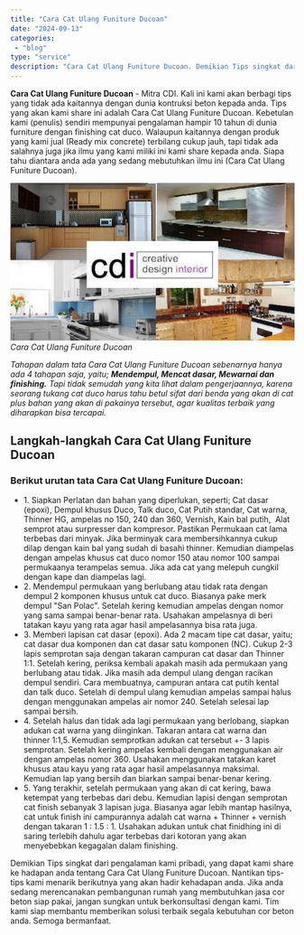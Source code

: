 ```yaml
---
title: "Cara Cat Ulang Funiture Ducoan"
date: "2024-09-13"
categories:
 - "blog"
type: "service"
description: "Cara Cat Ulang Funiture Ducoan. Demikian Tips singkat dari pengalaman kami pribadi, yang dapat kami share ke hadapan anda tentang Cara Cat Ulang Funiture Duc..."
---
```


**Cara Cat Ulang Funiture Ducoan** - Mitra CDI. Kali ini kami akan berbagi tips yang tidak ada kaitannya dengan dunia kontruksi beton kepada anda. Tips yang akan kami share ini adalah Cara Cat Ulang Funiture Ducoan. Kebetulan kami (penulis) sendiri mempunyai pengalaman hampir 10 tahun di dunia furniture dengan finishing cat duco. Walaupun kaitannya dengan produk yang kami jual (Ready mix concrete) terbilang cukup jauh, tapi tidak ada salahnya juga jika ilmu yang kami miliki ini kami share kepada anda. Siapa tahu diantara anda ada yang sedang mebutuhkan ilmu ini (Cara Cat Ulang Funiture Ducoan).

![cdi-kitchen-sheet1](/images/blog/cdi-kitchen-sheet1.jpg)
*Cara Cat Ulang Funiture Ducoan*

_Tahapan dalam tata Cara Cat Ulang Funiture Ducoan sebenarnya hanya ada 4 tahapan saja, yaitu; **Mendempul, Mencat dasar, Mewarnai dan finishing.** Tapi tidak semudah yang kita lihat dalam pengerjaannya, karena seorang tukang cat duco harus tahu betul sifat dari benda yang akan di cat plus bahan yang akan di pakainya tersebut, agar kualitas terbaik yang diharapkan bisa tercapai._

 ## Langkah-langkah Cara Cat Ulang Funiture Ducoan

### Berikut urutan tata Cara Cat Ulang Funiture Ducoan:

- 1\. Siapkan Perlatan dan bahan yang diperlukan, seperti; Cat dasar (epoxi), Dempul khusus Duco, Talk duco, Cat Putih standar, Cat warna, Thinner HG, ampelas no 150, 240 dan 360, Vernish, Kain bal putih,  Alat semprot atau surpresser dan kompresor. Pastikan Permukaan cat lama terbebas dari minyak. Jika berminyak cara membersihkannya cukup dilap dengan kain bal yang sudah di basahi thinner. Kemudian diampelas dengan ampelas khusus cat duco nomor 150 atau nomor 100 sampai permukaanya terampelas semua. Jika ada cat yang melepuh cungkil dengan kape dan diampelas lagi.
- 2\. Mendempul permukaan yang berlubang atau tidak rata dengan dempul 2 komponen khusus untuk cat duco. Biasanya pake merk dempul "San Polac". Setelah kering kemudian ampelas dengan nomor yang sama sampai benar-benar rata. Usahakan ampelasnya di beri tatakan kayu yang rata agar hasil ampelasannya bisa rata juga.
- 3\. Memberi lapisan cat dasar (epoxi). Ada 2 macam tipe cat dasar, yaitu; cat dasar dua komponen dan cat dasar satu komponen (NC). Cukup 2-3 lapis semprotan saja dengan takaran campuran cat dasar dan Thinner 1:1\. Setelah kering, periksa kembali apakah masih ada permukaan yang berlubang atau tidak. Jika masih ada dempul ulang dengan racikan dempul sendiri. Cara membuatnya, campuran antara cat putih kental dan talk duco. Setelah di dempul ulang kemudian ampelas sampai halus dengan menggunakan ampelas air nomor 240\. Setelah selesai lap sampai bersih.
- 4\. Setelah halus dan tidak ada lagi permukaan yang berlobang, siapkan adukan cat warna yang diinginkan. Takaran antara cat warna dan thinner 1:1,5\. Kemudian semprotkan adukan cat tersebut +- 3 lapis semprotan. Setelah kering ampelas kembali dengan menggunakan air dengan ampelas nomor 360\. Usahakan menggunakan tatakan karet khusus atau kayu yang rata agar hasil ampelasannya maksimal. Kemudian lap yang bersih dan biarkan sampai benar-benar kering.
- 5\. Yang terakhir, setelah permukaan yang akan di cat kering, bawa ketempat yang terbebas dari debu. Kemudian lapisi dengan semprotan cat finish sebanyak 3 lapisan juga. Biasanya agar lebih mantap hasilnya, cat untuk finish ini campurannya adalah cat warna + Thinner + vernish dengan takaran 1 : 1.5 : 1\. Usahakan adukan untuk chat finidhing ini di saring terlebih dahulu agar terbebas dari kotoran yang akan menyebebkan kegagalan dalam finishing.

Demikian Tips singkat dari pengalaman kami pribadi, yang dapat kami share ke hadapan anda tentang Cara Cat Ulang Funiture Ducoan. Nantikan tips-tips kami menarik berikutnya yang akan hadir kehadapan anda. Jika anda sedang merencanakan pembangunan rumah yang membutuhkan jasa cor beton siap pakai, jangan sungkan untuk berkonsultasi dengan kami. Tim kami siap membantu memberikan solusi terbaik segala kebutuhan cor beton anda. Semoga bermanfaat.

